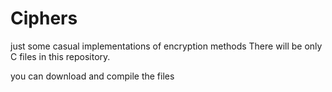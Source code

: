 # Ciphers
just some casual implementations of encryption methods
There will be only C files in this repository.

you can download and compile the files
